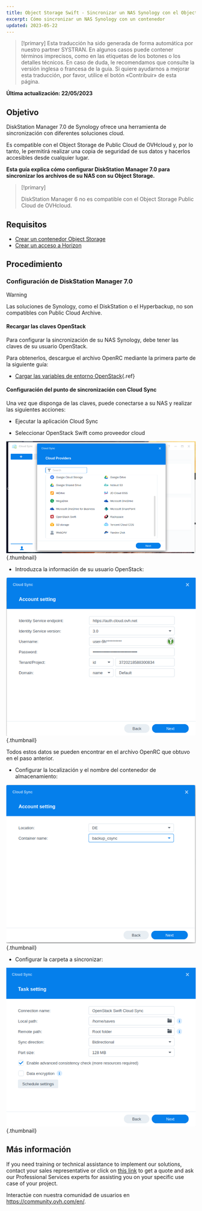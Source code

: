 ```yaml
---
title: Object Storage Swift - Sincronizar un NAS Synology con el Object Storage
excerpt: Cómo sincronizar un NAS Synology con un contenedor
updated: 2023-05-22
---
```


> [!primary]
> Esta traducción ha sido generada de forma automática por nuestro partner SYSTRAN. En algunos casos puede contener términos imprecisos, como en las etiquetas de los botones o los detalles técnicos. En caso de duda, le recomendamos que consulte la versión inglesa o francesa de la guía. Si quiere ayudarnos a mejorar esta traducción, por favor, utilice el botón «Contribuir» de esta página.
>

**Última actualización: 22/05/2023**

## Objetivo

DiskStation Manager 7.0 de Synology ofrece una herramienta de sincronización con diferentes soluciones cloud.

Es compatible con el Object Storage de Public Cloud de OVHcloud y, por lo tanto, le permitirá realizar una copia de seguridad de sus datos y hacerlos accesibles desde cualquier lugar.

**Esta guía explica cómo configurar DiskStation Manager 7.0 para sincronizar los archivos de su NAS con su Object Storage.**

> [!primary]
>
> DiskStation Manager 6 no es compatible con el Object Storage Public Cloud de OVHcloud.
>

## Requisitos

- [Crear un contenedor Object Storage](/pages/storage_and_backup/object_storage/pcs_create_container)
- [Crear un acceso a Horizon](/pages/public_cloud/compute/create_and_delete_a_user#requisitos)

## Procedimiento

### Configuración de DiskStation Manager 7.0

> [!warning]
>
> Las soluciones de Synology, como el DiskStation o el Hyperbackup, no son compatibles con Public Cloud Archive.
>

#### Recargar las claves OpenStack

Para configurar la sincronización de su NAS Synology, debe tener las claves de su usuario OpenStack.

Para obtenerlos, descargue el archivo OpenRC mediante la primera parte de la siguiente guía:

- [Cargar las variables de entorno OpenStack](/pages/public_cloud/compute/loading_openstack_environment_variables#paso-1-obtener-las-variables){.ref}

#### Configuración del punto de sincronización con Cloud Sync

Una vez que disponga de las claves, puede conectarse a su NAS y realizar las siguientes acciones:

- Ejecutar la aplicación Cloud Sync

- Seleccionar OpenStack Swift como proveedor cloud

![public-cloud](images/DSM7_1.png){.thumbnail}

- Introduzca la información de su usuario OpenStack:

![public-cloud](images/DSM7_2.png){.thumbnail}

Todos estos datos se pueden encontrar en el archivo OpenRC que obtuvo en el paso anterior.

- Configurar la localización y el nombre del contenedor de almacenamiento:

![public-cloud](images/DSM7_3.png){.thumbnail}

- Configurar la carpeta a sincronizar:

![public-cloud](images/DSM7_4.png){.thumbnail}

## Más información

If you need training or technical assistance to implement our solutions, contact your sales representative or click on [this link](https://www.ovhcloud.com/es/professional-services/) to get a quote and ask our Professional Services experts for assisting you on your specific use case of your project.

Interactúe con nuestra comunidad de usuarios en <https://community.ovh.com/en/>.